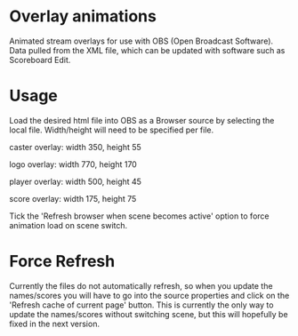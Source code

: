 # Overlay animations
Animated stream overlays for use with OBS (Open Broadcast Software). Data pulled from the XML file, which can be updated with software such as Scoreboard Edit.

# Usage
Load the desired html file into OBS as a Browser source by selecting the local file. Width/height will need to be specified per file.

caster overlay: width 350, height 55

logo overlay: width 770, height 170

player overlay: width 500, height 45

score overlay: width 175, height 75

Tick the 'Refresh browser when scene becomes active' option to force animation load on scene switch.

# Force Refresh
Currently the files do not automatically refresh, so when you update the names/scores you will have to go into the source properties and click on the 'Refresh cache of current page' button. This is currently the only way to update the names/scores without switching scene, but this will hopefully be fixed in the next version.
